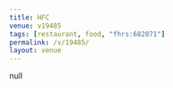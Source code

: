 ```yaml
---
title: HFC
venue: v19485
tags: [restaurant, food, "fhrs:682071"]
permalink: /v/19485/
layout: venue
---
```

null